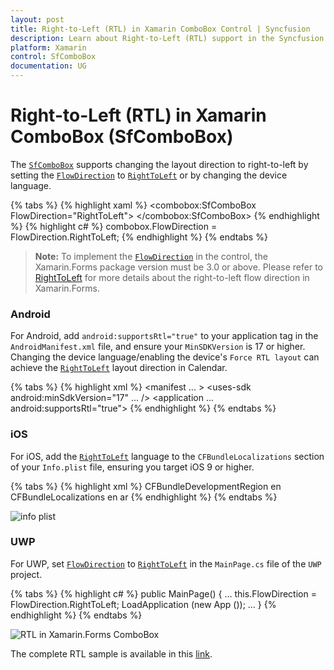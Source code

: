 ```yaml
---
layout: post
title: Right-to-Left (RTL) in Xamarin ComboBox Control | Syncfusion
description: Learn about Right-to-Left (RTL) support in the Syncfusion Xamarin ComboBox (SfComboBox) control and more.
platform: Xamarin
control: SfComboBox
documentation: UG
---
```


# Right-to-Left (RTL) in Xamarin ComboBox (SfComboBox)

The [`SfComboBox`](https://help.syncfusion.com/cr/xamarin/Syncfusion.XForms.ComboBox.SfComboBox.html) supports changing the layout direction to right-to-left by setting the [`FlowDirection`](https://docs.microsoft.com/en-us/dotnet/api/xamarin.forms.visualelement.flowdirection?view=xamarin-forms#Xamarin_Forms_VisualElement_FlowDirection) to [`RightToLeft`](https://devblogs.microsoft.com/xamarin/right-to-left-localization-xamarin-forms) or by changing the device language.

{% tabs %}
{% highlight xaml %}
<combobox:SfComboBox FlowDirection="RightToLeft">
</combobox:SfComboBox>
{% endhighlight %}
{% highlight c# %}
combobox.FlowDirection = FlowDirection.RightToLeft;
{% endhighlight %}
{% endtabs %}

> **Note:** To implement the [`FlowDirection`](https://docs.microsoft.com/en-us/dotnet/api/xamarin.forms.visualelement.flowdirection?view=xamarin-forms#Xamarin_Forms_VisualElement_FlowDirection) in the control, the Xamarin.Forms package version must be 3.0 or above. Please refer to [RightToLeft](https://devblogs.microsoft.com/xamarin/right-to-left-localization-xamarin-forms) for more details about the right-to-left flow direction in Xamarin.Forms.

### Android
For Android, add `android:supportsRtl="true"` to your application tag in the `AndroidManifest.xml` file, and ensure your `MinSDKVersion` is 17 or higher. Changing the device language/enabling the device's `Force RTL layout` can achieve the [`RightToLeft`](https://devblogs.microsoft.com/xamarin/right-to-left-localization-xamarin-forms) layout direction in Calendar.

{% tabs %}
{% highlight xml %}
<manifest ... >
<uses-sdk android:minSdkVersion="17" ... />
<application ... android:supportsRtl="true">
</application>
</manifest>
{% endhighlight %}
{% endtabs %}

### iOS
For iOS, add the [`RightToLeft`](https://devblogs.microsoft.com/xamarin/right-to-left-localization-xamarin-forms) language to the `CFBundleLocalizations` section of your `Info.plist` file, ensuring you target iOS 9 or higher.

{% tabs %}
{% highlight xml %}
<resources>
<key>CFBundleDevelopmentRegion</key>
<string>en</string>
<key>CFBundleLocalizations</key>
<array>
<string>en</string>
<string>ar</string>
</array>
</resources>
{% endhighlight %}
{% endtabs %}

![info plist](images/RTL/ComboBox_iosplist.png)

### UWP
For UWP, set [`FlowDirection`](https://docs.microsoft.com/en-us/dotnet/api/xamarin.forms.visualelement.flowdirection?view=xamarin-forms#Xamarin_Forms_VisualElement_FlowDirection) to [`RightToLeft`](https://devblogs.microsoft.com/xamarin/right-to-left-localization-xamarin-forms) in the `MainPage.cs` file of the `UWP` project.

{% tabs %}
{% highlight c# %}
public MainPage()
{
…
this.FlowDirection = FlowDirection.RightToLeft;
LoadApplication (new App ());
…
}
{% endhighlight %}
{% endtabs %}

![RTL in Xamarin.Forms ComboBox](images/RTL/Xamarin.Forms-ComboBox-rtl.png)

The complete RTL sample is available in this [link](https://github.com/SyncfusionExamples/rtl-sample-combobox).
